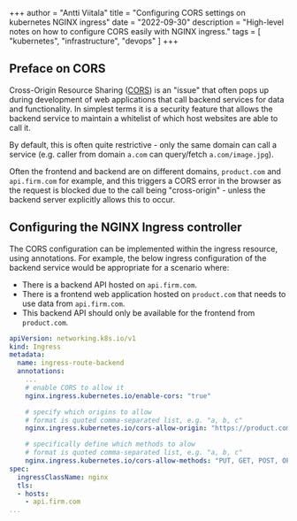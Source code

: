 +++
author = "Antti Viitala"
title = "Configuring CORS settings on kubernetes NGINX ingress"
date = "2022-09-30"
description = "High-level notes on how to configure CORS easily with NGINX ingress."
tags = [
    "kubernetes",
    "infrastructure",
    "devops"
]
+++

## Preface on CORS

Cross-Origin Resource Sharing ([CORS](https://developer.mozilla.org/en-US/docs/Web/HTTP/CORS)) is an "issue" that often pops up during development of web applications that call backend services for data and functionality. In simplest terms it is a security feature that allows the backend service to maintain a whitelist of which host websites are able to call it.

By default, this is often quite restrictive - only the same domain can call a service (e.g. caller from domain ```a.com``` can query/fetch ```a.com/image.jpg```).

Often the frontend and backend are on different domains, ```product.com``` and ```api.firm.com``` for example, and this triggers a CORS error in the browser as the request is blocked due to the call being "cross-origin" - unless the backend server explicitly allows this to occur.

## Configuring the NGINX Ingress controller

The CORS configuration can be implemented within the ingress resource, using annotations. For example, the below ingress configuration of the backend service would be appropriate for a scenario where:

* There is a backend API hosted on ```api.firm.com```.
* There is a frontend web application hosted on ```product.com``` that needs to use data from ```api.firm.com```.
* This backend API should only be available for the frontend from ```product.com```.

```yaml
apiVersion: networking.k8s.io/v1
kind: Ingress
metadata:
  name: ingress-route-backend
  annotations:
    ...
    # enable CORS to allow it
    nginx.ingress.kubernetes.io/enable-cors: "true"

    # specify which origins to allow
    # format is quoted comma-separated list, e.g. "a, b, c"
    nginx.ingress.kubernetes.io/cors-allow-origin: "https://product.com"

    # specifically define which methods to alow
    # format is quoted comma-separated list, e.g. "a, b, c"
    nginx.ingress.kubernetes.io/cors-allow-methods: "PUT, GET, POST, OPTIONS, DELETE"
spec:
  ingressClassName: nginx
  tls:
  - hosts:
    - api.firm.com
...
```
